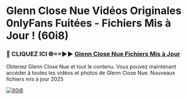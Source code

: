 # Glenn Close Nue Vidéos Originales 0nlyFans Fuitées - Fichiers Mis à Jour ! (60i8)

<h3>🔴 CLIQUEZ ICI 🌐==►► <a href="https://tinyurl.com/2pmr4ezf" rel="nofollow">Glenn Close Nue Fichiers Mis à Jour</a></h3>

Obtenez Glenn Close Nue et tout le contenu. Vous pouvez maintenant accéder à toutes les vidéos et photos de Glenn Close Nue. Nouveaux fichiers mis à jour 2025

[![60i8](https://i.imgur.com/6SNvagu.gif)](https://tinyurl.com/2pmr4ezf)
